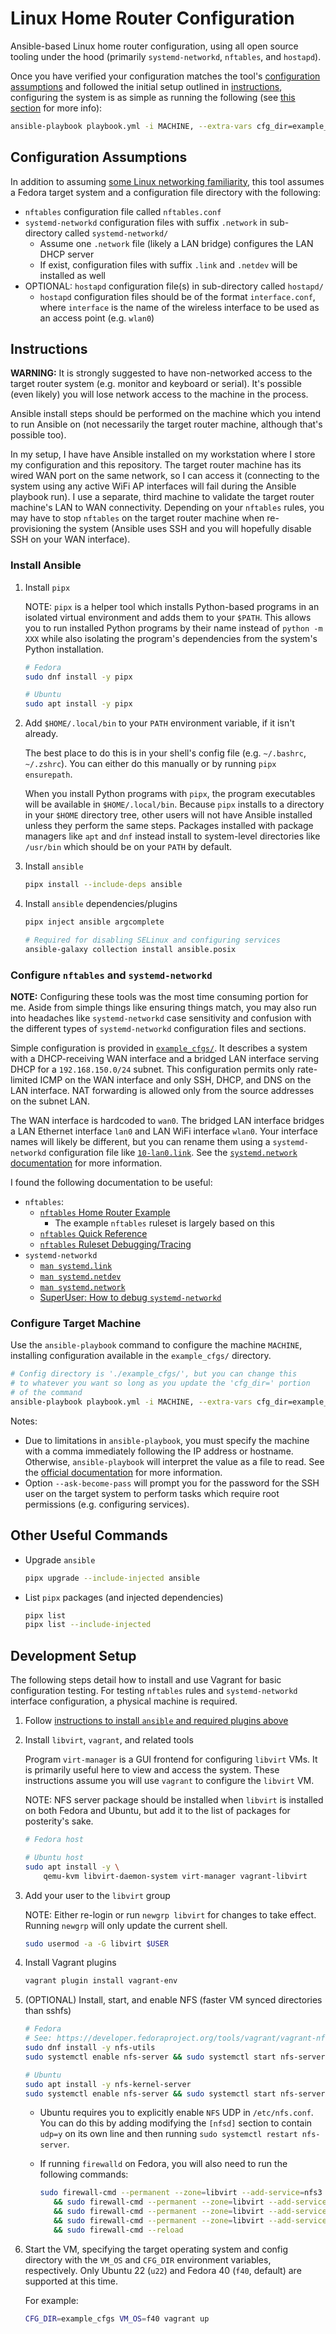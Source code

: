 # Linux Home Router Configuration

Ansible-based Linux home router configuration, using all open source tooling under the hood (primarily `systemd-networkd`, `nftables`, and `hostapd`).

Once you have verified your configuration matches the tool's [configuration assumptions](#configuration-assumptions) and followed the initial setup outlined in [instructions](#instructions), configuring the system is as simple as running the following (see [this section](#configure-target-machine) for more info):

```Bash
ansible-playbook playbook.yml -i MACHINE, --extra-vars cfg_dir=example_cfgs --ask-become-pass
```

## Configuration Assumptions

In addition to assuming [some Linux networking familiarity](https://a-gavin.github.io/blog/linux-cmds/#querying-network-information), this tool assumes a Fedora target system and a configuration file directory with the following:

- `nftables` configuration file called `nftables.conf`
- `systemd-networkd` configuration files with suffix `.network` in sub-directory called `systemd-networkd/`
  - Assume one `.network` file (likely a LAN bridge) configures the LAN DHCP server
  - If exist, configuration files with suffix `.link` and `.netdev` will be installed as well
- OPTIONAL: `hostapd` configuration file(s) in sub-directory called `hostapd/`
  - `hostapd` configuration files should be of the format `interface.conf`, where `interface` is the name of the wireless interface to be used as an access point (e.g. `wlan0`)

## Instructions

**WARNING:** It is strongly suggested to have non-networked access to the target router system (e.g. monitor and keyboard or serial). It's possible (even likely) you will lose network access to the machine in the process.

Ansible install steps should be performed on the machine which you intend to run Ansible on (not necessarily the target router machine, although that's possible too).

In my setup, I have have Ansible installed on my workstation where I store my configuration and this repository. The target router machine has its wired WAN port on the same network, so I can access it (connecting to the system using any active WiFi AP interfaces will fail during the Ansible playbook run). I use a separate, third machine to validate the target router machine's LAN to WAN connectivity. Depending on your `nftables` rules, you may have to stop `nftables` on the target router machine when re-provisioning the system (Ansible uses SSH and you will hopefully disable SSH on your WAN interface).

### Install Ansible

1. Install `pipx`

   NOTE: `pipx` is a helper tool which installs Python-based programs
   in an isolated virtual environment and adds them to your `$PATH`.
   This allows you to run installed Python programs by their name
   instead of `python -m XXX` while also isolating the program's
   dependencies from the system's Python installation.

   ```Bash
   # Fedora
   sudo dnf install -y pipx

   # Ubuntu
   sudo apt install -y pipx
   ```

2. Add `$HOME/.local/bin` to your `PATH` environment variable, if it isn't already.

   The best place to do this is in your shell's config file (e.g. `~/.bashrc`, `~/.zshrc`). You can either do this manually or by running `pipx ensurepath`.

   When you install Python programs with `pipx`, the program executables will be available in `$HOME/.local/bin`. Because `pipx` installs to a directory in your `$HOME` directory tree, other users will not have Ansible installed unless they perform the same steps. Packages installed with package managers like `apt` and `dnf` instead install to system-level directories like `/usr/bin` which should be on your `PATH` by default.

3. Install `ansible`

   ```Bash
   pipx install --include-deps ansible
   ```

4. Install `ansible` dependencies/plugins

   ```Bash
   pipx inject ansible argcomplete

   # Required for disabling SELinux and configuring services
   ansible-galaxy collection install ansible.posix
   ```

### Configure `nftables` and `systemd-networkd`

**NOTE:** Configuring these tools was the most time consuming portion for me. Aside from simple things like ensuring things match, you may also run into headaches like `systemd-networkd` case sensitivity and confusion with the different types of `systemd-networkd` configuration files and sections.

Simple configuration is provided in [`example_cfgs/`](./example_cfgs/). It describes a system with a DHCP-receiving WAN interface and a bridged LAN interface serving DHCP for a `192.168.150.0/24` subnet. This configuration permits only rate-limited ICMP on the WAN interface and only SSH, DHCP, and DNS on the LAN interface. NAT forwarding is allowed only from the source addresses on the subnet LAN.

The WAN interface is hardcoded to `wan0`. The bridged LAN interface bridges a LAN Ethernet interface `lan0` and LAN WiFi interface `wlan0`. Your interface names will likely be different, but you can rename them using a `systemd-networkd` configuration file like [`10-lan0.link`](./example_cfgs/systemd-networkd/10-lan0.link). See the [`systemd.network` documentation](https://www.freedesktop.org/software/systemd/man/latest/systemd.network.html) for more information.

I found the following documentation to be useful:

- `nftables`:
  - [`nftables` Home Router Example](https://wiki.nftables.org/wiki-nftables/index.php/Simple_ruleset_for_a_home_router)
      - The example `nftables` ruleset is largely based on this
  - [`nftables` Quick Reference](https://wiki.nftables.org/wiki-nftables/index.php/Quick_reference-nftables_in_10_minutes)
  - [`nftables` Ruleset Debugging/Tracing](https://wiki.nftables.org/wiki-nftables/index.php/Ruleset_debug/tracing)
- `systemd-networkd`
  - [`man systemd.link`](https://www.freedesktop.org/software/systemd/man/latest/systemd.link.html)
  - [`man systemd.netdev`](https://www.freedesktop.org/software/systemd/man/latest/systemd.netdev.html)
  - [`man systemd.network`](https://www.freedesktop.org/software/systemd/man/latest/systemd.network.html)
  - [SuperUser: How to debug `systemd-networkd`](https://superuser.com/questions/1187633/how-to-debug-systemd-networkd)

### Configure Target Machine

Use the `ansible-playbook` command to configure the machine `MACHINE`, installing configuration available in the `example_cfgs/` directory.

```Bash
# Config directory is './example_cfgs/', but you can change this
# to whatever you want so long as you update the 'cfg_dir=' portion
# of the command
ansible-playbook playbook.yml -i MACHINE, --extra-vars cfg_dir=example_cfgs --ask-become-pass
```

Notes:

- Due to limitations in `ansible-playbook`, you must specify the machine with a comma immediately following the IP address or hostname. Otherwise, `ansible-playbook` will interpret the value as a file to read. See the [official documentation](https://docs.ansible.com/ansible/latest/cli/ansible-playbook.html#cmdoption-ansible-playbook-i) for more information.
- Option `--ask-become-pass` will prompt you for the password for the SSH user on the target system to perform tasks which require root permissions (e.g. configuring services).

## Other Useful Commands

- Upgrade `ansible`

  ```Bash
  pipx upgrade --include-injected ansible
  ```

- List `pipx` packages (and injected dependencies)
  ```Bash
  pipx list
  pipx list --include-injected
  ```

## Development Setup

The following steps detail how to install and use Vagrant for basic configuration testing. For testing `nftables` rules and `systemd-networkd` interface configuration, a physical machine is required.

1. Follow [instructions to install `ansible` and required plugins above](#install-ansible)

2. Install `libvirt`, `vagrant`, and related tools

   Program `virt-manager` is a GUI frontend for configuring `libvirt` VMs. It is primarily useful here to view and access the system. These instructions assume you will use `vagrant` to configure the `libvirt` VM.

   NOTE: NFS server package should be installed when `libvirt` is installed on both Fedora and Ubuntu, but add it to the list of packages for posterity's sake.

   ```Bash
   # Fedora host

   # Ubuntu host
   sudo apt install -y \
       qemu-kvm libvirt-daemon-system virt-manager vagrant-libvirt
   ```

3. Add your user to the `libvirt` group

   NOTE: Either re-login or run `newgrp libvirt` for changes to take effect. Running `newgrp` will only update the current shell.

   ```Bash
   sudo usermod -a -G libvirt $USER
   ```

4. Install Vagrant plugins

   ```Bash
   vagrant plugin install vagrant-env
   ```

5. (OPTIONAL) Install, start, and enable NFS (faster VM synced directories than sshfs)

   ```Bash
   # Fedora
   # See: https://developer.fedoraproject.org/tools/vagrant/vagrant-nfs.html
   sudo dnf install -y nfs-utils
   sudo systemctl enable nfs-server && sudo systemctl start nfs-server

   # Ubuntu
   sudo apt install -y nfs-kernel-server
   sudo systemctl enable nfs-server && sudo systemctl start nfs-server
   ```

   - Ubuntu requires you to explicitly enable `NFS` UDP in `/etc/nfs.conf`. You can do this by adding modifying the `[nfsd]` section to contain `udp=y` on its own line and then running `sudo systemctl restart nfs-server`.

   - If running `firewalld` on Fedora, you will also need to run the following commands:

     ```Bash
     sudo firewall-cmd --permanent --zone=libvirt --add-service=nfs3 \
        && sudo firewall-cmd --permanent --zone=libvirt --add-service=nfs \
        && sudo firewall-cmd --permanent --zone=libvirt --add-service=rpc-bind \
        && sudo firewall-cmd --permanent --zone=libvirt --add-service=mountd \
        && sudo firewall-cmd --reload
     ```

6. Start the VM, specifying the target operating system and config directory with the `VM_OS` and `CFG_DIR` environment variables, respectively. Only Ubuntu 22 (`u22`) and Fedora 40 (`f40`, default) are supported at this time.

   For example:

   ```Bash
   CFG_DIR=example_cfgs VM_OS=f40 vagrant up
   ```
